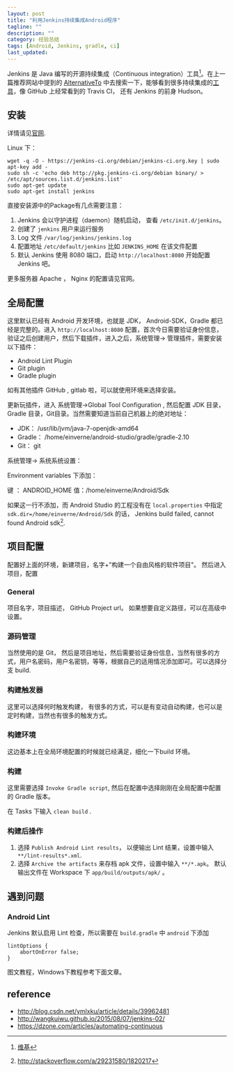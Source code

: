 ```yaml
---
layout: post
title: "利用Jenkins持续集成Android程序"
tagline: ""
description: ""
category: 经验总结
tags: [Android, Jenkins, gradle, ci]
last_updated: 
---
```


Jenkins 是 Java 编写的开源持续集成（Continuous integration）工具[^Jenkins]。在上一篇推荐网站中提到的 [AlternativeTo](../../../post/2016/04/alternativeto.html) 中去搜索一下，能够看到很多持续集成的[工具](http://alternativeto.net/software/jenkins/)，像 GitHub 上经常看到的 Travis CI， 还有 Jenkins 的前身 Hudson。

## 安装

详情请见[官网](https://wiki.jenkins-ci.org/display/JENKINS/Installing+Jenkins).

Linux 下：

    wget -q -O - https://jenkins-ci.org/debian/jenkins-ci.org.key | sudo apt-key add -
    sudo sh -c 'echo deb http://pkg.jenkins-ci.org/debian binary/ > /etc/apt/sources.list.d/jenkins.list'
    sudo apt-get update
    sudo apt-get install jenkins

直接安装源中的Package有几点需要注意：

1. Jenkins 会以守护进程（daemon）随机启动， 查看 `/etc/init.d/jenkins`。
2. 创建了 `jenkins` 用户来运行服务
3. Log 文件 `/var/log/jenkins/jenkins.log`
4. 配置地址 `/etc/default/jenkins` 比如 `JENKINS_HOME` 在该文件配置
5. 默认 Jenkins 使用 8080 端口，启动 `http://localhost:8080` 开始配置 Jenkins 吧。

更多服务器 Apache ， Nginx 的配置请见官网。

## 全局配置

这里默认已经有 Android 开发环境，也就是 JDK， Android-SDK，Gradle 都已经是完整的。进入 `http://localhost:8080` 配置，首次今日需要验证身份信息，验证之后创建用户，然后下载插件，进入之后，系统管理-> 管理插件，需要安装以下插件：

- Android Lint Plugin
- Git plugin
- Gradle plugin

如有其他插件 GitHub , gitlab 啦，可以就使用环境来选择安装。

更新玩插件，进入 系统管理->Global Tool Configuration , 然后配置 JDK 目录， Gradle 目录，Git目录。当然需要知道当前自己机器上的绝对地址：

- JDK： /usr/lib/jvm/java-7-openjdk-amd64
- Gradle： /home/einverne/android-studio/gradle/gradle-2.10
- Git： git

系统管理-> 系统系统设置：

Environment variables 下添加：

键 ： ANDROID_HOME    值：/home/einverne/Android/Sdk

如果这一行不添加，而 Android Studio 的工程没有在 `local.properties` 中指定 `sdk.dir=/home/einverne/Android/Sdk` 的话， Jenkins build failed, cannot found Android sdk[^1].

## 项目配置

配置好上面的环境，新建项目，名字+"构建一个自由风格的软件项目"。 然后进入项目，配置

### General

项目名字，项目描述， GitHub Project url。 如果想要自定义路径，可以在高级中设置。

### 源码管理

当然使用的是 Git， 然后是项目地址，然后需要验证身份信息，当然有很多的方式，用户名密码，用户名密钥，等等，根据自己的适用情况添加即可。可以选择分支 build.

### 构建触发器

这里可以选择何时触发构建， 有很多的方式，可以是有变动自动构建，也可以是定时构建，当然也有很多的触发方式。

### 构建环境

这边基本上在全局环境配置的时候就已经满足，细化一下build 环境。

### 构建

这里需要选择 `Invoke Gradle script`, 然后在配置中选择刚刚在全局配置中配置的 Gradle 版本。

在 Tasks 下输入 `clean build` .

### 构建后操作

1. 选择 `Publish Android Lint results`， 以便输出 Lint 结果，设置中输入 `**/lint-results*.xml`.
2. 选择 `Archive the artifacts` 来存档 apk 文件，设置中输入 `**/*.apk`。 默认输出文件在 Workspace 下 `app/build/outputs/apk/` 。

## 遇到问题

### Android Lint

Jenkins 默认启用 Lint 检查，所以需要在 `build.gradle` 中 `android` 下添加

    lintOptions {
        abortOnError false;
    }

图文教程，Windows下教程参考下面文章。

## reference

- <http://blog.csdn.net/ymlxku/article/details/39962481>
- <http://wangkuiwu.github.io/2015/08/07/jenkins-02/>
- <https://dzone.com/articles/automating-continuous>

[^Jenkins]: [维基](https://zh.wikipedia.org/wiki/Jenkins_(%E8%BD%AF%E4%BB%B6))
[^1]: <http://stackoverflow.com/a/29231580/1820217>
